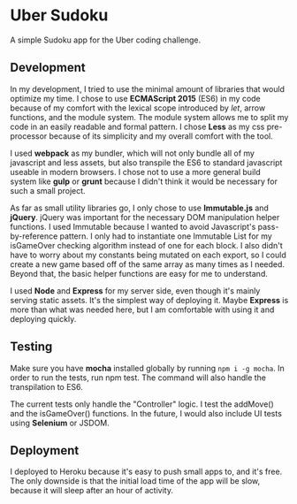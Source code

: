 # Uber Sudoku

A simple Sudoku app for the Uber coding challenge.

## Development

In my development, I tried to use the minimal amount of libraries that would optimize my time. I chose to use **ECMAScript 2015** (ES6) in my code because of my comfort with the lexical scope introduced by *let*, arrow functions, and the module system. The module system allows me to split my code in an easily readable and formal pattern. I chose **Less** as my css pre-processor because of its simplicity and my overall comfort with the tool.

I used **webpack** as my bundler, which will not only bundle all of my javascript and less assets, but also transpile the ES6 to standard javascript useable in modern browsers. I chose not to use a more general build system like **gulp** or **grunt** because I didn't think it would be necessary for such a small project.

As far as small utility libraries go, I only chose to use **Immutable.js** and **jQuery**. jQuery was important for the necessary DOM manipulation helper functions. I used Immutable because I wanted to avoid Javascript's pass-by-reference pattern. I only had to instantiate one Immutable List for my isGameOver checking algorithm instead of one for each block. I also didn't have to worry about my constants being mutated on each export, so I could create a new game based off of the same array as many times as I needed. Beyond that, the basic helper functions are easy for me to understand.

I used **Node** and **Express** for my server side, even though it's mainly serving static assets. It's the simplest way of deploying it. Maybe **Express** is more than what was needed here, but I am comfortable with using it and deploying quickly.

## Testing

Make sure you have **mocha** installed globally by running ```npm i -g mocha```. In order to run the tests, run npm test. The command will also handle the transpilation to ES6.

The current tests only handle the "Controller" logic. I test the addMove() and the isGameOver() functions. In the future, I would also include UI tests using **Selenium** or JSDOM.

## Deployment

I deployed to Heroku because it's easy to push small apps to, and it's free. The only downside is that the initial load time of the app will be slow, because it will sleep after an hour of activity. 